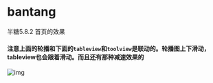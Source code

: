 # bantang
半糖5.8.2 首页的效果

#### 注意上面的轮播和下面的`tableview`和`toolview`是联动的。轮播图上下滑动，tableview也会跟着滑动。而且还有那种减速效果的
![img](https://raw.githubusercontent.com/zhnnnnn/bantang/master/%E5%8D%8A%E7%B3%96%E6%95%88%E6%9E%9C.gif)

